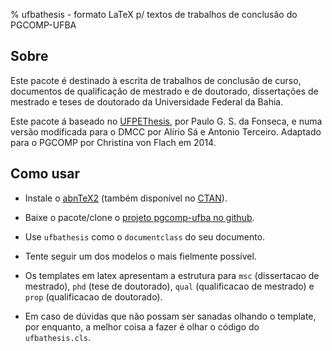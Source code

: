 % ufbathesis - formato LaTeX p/ textos de trabalhos de conclusão do PGCOMP-UFBA

## Sobre

Este pacote é destinado à escrita de trabalhos de conclusão de curso,
documentos de qualificação de mestrado e de doutorado,
dissertações de mestrado e teses de doutorado da 
Universidade Federal da Bahia.

Este pacote á baseado no
[UFPEThesis](http://www.cin.ufpe.br/~paguso/ufpethesis/), 
por Paulo G. S. da Fonseca, e numa versão modificada para 
o DMCC por Alírio Sá e Antonio Terceiro.
Adaptado para o PGCOMP por Christina von Flach em 2014.

## Como usar

* Instale o [abnTeX2](http://code.google.com/p/abntex2/)
(também disponível no [CTAN](http://www.ctan.org/pkg/abntex2)).

* Baixe o pacote/clone o [projeto pgcomp-ufba no
github](https://github.com/christinaflach/pgcomp-ufba.git).

* Use `ufbathesis` como o `documentclass` do seu documento.

* Tente seguir um dos modelos o mais fielmente possível.

* Os templates em latex apresentam a estrutura para 
`msc` (dissertacao de mestrado), `phd` (tese de doutorado),
`qual` (qualificacao de mestrado) e `prop` (qualificacao de doutorado).

* Em caso de dúvidas que não possam ser sanadas olhando o template, 
por enquanto, a melhor coisa a fazer é olhar o código do `ufbathesis.cls`.


